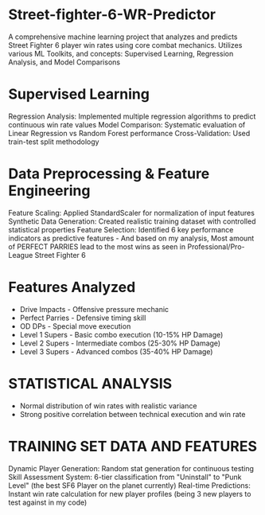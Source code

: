 # Street-fighter-6-WR-Predictor
A comprehensive machine learning project that analyzes and predicts Street Fighter 6 player win rates using core combat mechanics. Utilizes various ML Toolkits, and concepts: Supervised Learning, Regression Analysis, and Model Comparisons

# Supervised Learning
Regression Analysis: Implemented multiple regression algorithms to predict continuous win rate values
Model Comparison: Systematic evaluation of Linear Regression vs Random Forest performance
Cross-Validation: Used train-test split methodology

# Data Preprocessing & Feature Engineering
Feature Scaling: Applied StandardScaler for normalization of input features
Synthetic Data Generation: Created realistic training dataset with controlled statistical properties
Feature Selection: Identified 6 key performance indicators as predictive features
    - And based on my analysis, Most amount of PERFECT PARRIES lead to the most wins as seen in Professional/Pro-League Street        Fighter 6

  # Features Analyzed
  - Drive Impacts - Offensive pressure mechanic
  - Perfect Parries - Defensive timing skill
  - OD DPs - Special move execution
  - Level 1 Supers - Basic combo execution (10-15% HP Damage)
  - Level 2 Supers - Intermediate combos (25-30% HP Damage)
  - Level 3 Supers - Advanced combos (35-40% HP Damage)


# STATISTICAL ANALYSIS
- Normal distribution of win rates with realistic variance
- Strong positive correlation between technical execution and win rate

# TRAINING SET DATA AND FEATURES
Dynamic Player Generation: Random stat generation for continuous testing
Skill Assessment System: 6-tier classification from "Uninstall" to "Punk Level" (the best SF6 Player on the planet currently)
Real-time Predictions: Instant win rate calculation for new player profiles (being 3 new players to test against in my code)  
